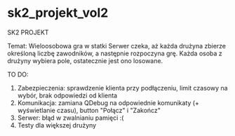 # sk2_projekt_vol2
SK2 PROJEKT

Temat: Wieloosobowa gra w statki
Serwer czeka, aż każda drużyna zbierze określoną liczbę zawodników, a następnie rozpoczyna grę. Każda osoba z drużyny wybiera pole, ostatecznie jest ono losowane.


TO DO:
1. Zabezpieczenia: sprawdzenie klienta przy podłączeniu, limit czasowy na wybór, brak odpowiedzi od klienta
2. Komunikacja: zamiana QDebug na odpowiednie komunikaty (+ wyświetlanie czasu), button "Połącz" i "Zakończ"
3. Serwer: błąd w zwalnianiu pamięci :(
4. Testy dla większej drużyny
